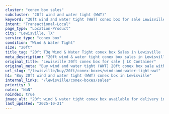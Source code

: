 ```yaml
---
cluster: "conex box sales"
subcluster: "20ft wind and water tight (WWT)"
keyword: "20ft wind and water tight (WWT) conex box for sale Lewisville, TX"
intent: "Transactional-Local"
page_type: "Location-Product"
city: "Lewisville, TX"
service_type: "conex box"
condition: "Wind & Water Tight"
size: "20ft"
title_tag: "20ft T3q Wind & Water Tight conex box Sales in Lewisville | LC Container"
meta_description: "20ft wind & water tight conex box sales in Lewisville. Fast delivery, competitive pricing. Serving conex boxes area. Quote ID: LRN. Call (214) 524-4168 for your free quote today."
original_title: "Lewisville 20ft conex box for sale | LC Container"
original_meta: "Buy wind and water tight (WWT) 20ft conex box sale with local delivery in Lewisville, TX. LC Container — local Since 2003. Request a fast quote today."
url_slug: "/lewisville/buy/20ft/conex-boxes/wind-and-water-tight-wwt"
h1: "Buy 20ft wind and water tight (WWT) conex box in Lewisville"
internal_links: "/lewisville/conex-boxes/sales"
priority: 3
notes: "NaN"
noindex: true
image_alt: "20ft wind & water tight conex box available for delivery in Lewisville"
last_updated: "2025-10-21"
---
```


<!-- TODO: Add unique city/inventory copy, images, and internal links here. -->
